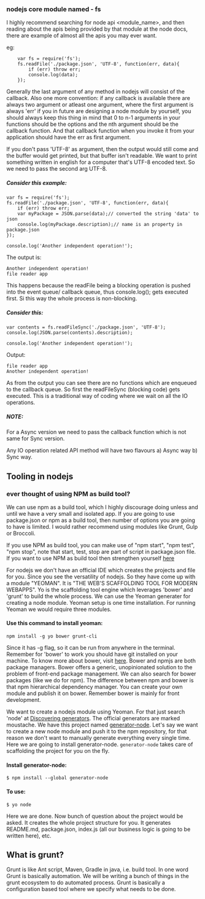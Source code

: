 ### nodejs core module named - fs

I highly recommend searching for node api <module_name>, and then reading about the apis being provided by that module at the node docs, there are example of almost all the apis you may ever want.

eg:

        var fs = require('fs');
        fs.readFile('./package.json', 'UTF-8', function(err, data){
            if (err) throw err;
            console.log(data);
        });
        
Generally the last argument of any method in nodejs will consist of the callback.
Also one more convention: if any callback is available there are always two argument or atleast one argument, where the first argument is always 'err'
if you in future are designing a node module by yourself, you should always keep this thing in mind that 0 to n-1 arguments in your functions should be the
options and the nth argument should be the callback function. And that callback function when you invoke it from your application should have the err as first argument.


If you don't pass 'UTF-8' as argument, then the output would still come and the buffer would get printed, but that buffer isn't readable. We want to print something written in english
for a computer that's UTF-8 encoded text. So we need to pass the second arg UTF-8.

##### Consider this example:

	var fs = require('fs');
	fs.readFile('./package.json', 'UTF-8', function(err, data){
	    if (err) throw err;
	    var myPackage = JSON.parse(data);// converted the string 'data' to json
	    console.log(myPackage.description);// name is an property in package.json
	});

	console.log('Another independent operation!');

The output is:

    Another independent operation!
    file reader app

This happens because the readFile being a blocking operation is pushed into the event queue/ callback queue, thus console.log(); gets executed first. Si this way the whole process is non-blocking.

##### Consider this:

	var contents = fs.readFileSync('./package.json', 'UTF-8');
	console.log(JSON.parse(contents).description);

	console.log('Another independent operation!');
Output:

	file reader app
	Another independent operation!

As from the output you can see there are no functions which are enqueued to the callback queue. So first the readFileSync (blocking code) gets executed. This is a traditional way of coding where we wait on all the IO operations.

##### NOTE: 
For a Async version we need to pass the callback function which is not same for Sync version.

Any IO operation related API method will have two flavours a) Async way b) Sync way.



## Tooling in nodejs

### ever thought of using NPM as build tool?
We can use npm as a build tool, which I highly discourage doing unless and until we have a very small and isolated app. If you are going to use package.json or npm as a build tool, then number of options you are going to have is limited.
I would rather recommend using modules like Grunt, Gulp or Broccoli.

If you use NPM as build tool, you can make use of "npm start", "npm test", "npm stop", note that start, test, stop are part of script in package.json file. If you want to use NPM as build tool then strengthen yourself [here](https://medium.com/javascript-training/introduction-to-using-npm-as-a-build-tool-b41076f488b0)

For nodejs we don't have an official IDE which creates the projects and file for you. Since you see the versatility of nodejs. So they have come up with a module "YEOMAN". It is "THE WEB'S SCAFFOLDING TOOL FOR MODERN WEBAPPS". Yo is the scaffolding tool engine which leverages 'bower' and 'grunt' to build the whole process. We can use the Yeoman generater for creating a node module. Yeoman setup is one time installation. For running Yeoman we would require three modules.

#### Use this command to install yeoman:

	npm install -g yo bower grunt-cli

Since it has -g flag, so it can be run from anywhere in the terminal. Remember for 'bower' to work you should have git installed on your machine. To know more about bower, visit [here](http://npmjs.com/package/bower). Bower and npmjs are both package managers. Bower offers a generic, unopinionated solution to the problem of front-end package management. We can also search for bower packages (like we do for npm). The difference between npm and bower is that npm hierarchical dependency manager. You can create your own module and publish it on bower. Remember bower is mainly for front development.

We want to create a nodejs module using Yeoman. For that just search 'node' at [Discovering generators](http://yeoman.io/generators/). The official generators are marked moustache. We have this project named [generator-node](https://github.com/yeoman/generator-node). Let's say we want to create a new node module and push it to the npm repository, for that reason we don't want to manually generate everything every single time. Here we are going to install generator-node. `generator-node` takes care of scaffolding the project for you on the fly.

#### Install generator-node:

	$ npm install --global generator-node

#### To use:

	$ yo node

Here we are done. Now bunch of question about the project would be asked. It creates the whole project structure for you. It generates README.md, package.json, index.js (all our business logic is going to be written here), etc.

## What is grunt?
Grunt is like Ant script, Maven, Gradle in java, i.e. build tool. In one word Grunt is basically automation. We will be writing a bunch of things in the grunt ecosystem to do automated process. Grunt is basically a configuration based tool where we specify what needs to be done. 
